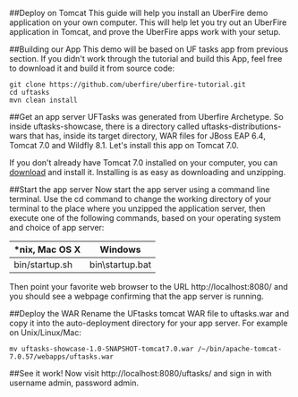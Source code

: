 ##Deploy on Tomcat
This guide will help you install an UberFire demo application on your own computer. This will help let you try out an UberFire application in Tomcat, and prove the UberFire apps work with your setup.

##Building our App
This demo will be based on UF tasks app from previous section. If you didn't work through the tutorial and build this App, feel free to download it and build it from source code:

```
git clone https://github.com/uberfire/uberfire-tutorial.git
cd uftasks
mvn clean install
```
##Get an app server
UFTasks was generated from Uberfire Archetype. So inside uftasks-showcase, there is a directory called uftasks-distributions-wars that has, inside its target directory, WAR files for JBoss EAP 6.4, Tomcat 7.0 and Wildfly 8.1. Let's install this app on Tomcat 7.0.

If you don't already have Tomcat 7.0 installed on your computer, you can [download](http://tomcat.apache.org/download-70.cgi) and install it. Installing is as easy as downloading and unzipping.

##Start the app server
Now start the app server using a command line terminal. Use the cd command to change the working directory of your terminal to the place where you unzipped the application server, then execute one of the following commands, based on your operating system and choice of app server:

| *nix, Mac OS X | Windows |
| -- | -- |
| bin/startup.sh | bin\startup.bat |

Then point your favorite web browser to the URL http://localhost:8080/ and you should see a webpage confirming that the app server is running.

##Deploy the WAR
Rename the UFtasks tomcat WAR file to uftasks.war and copy it into the auto-deployment directory for your app server. For example on Unix/Linux/Mac:
```
mv uftasks-showcase-1.0-SNAPSHOT-tomcat7.0.war /~/bin/apache-tomcat-7.0.57/webapps/uftasks.war
```
##See it work!
Now visit http://localhost:8080/uftasks/ and sign in with username admin, password admin.

